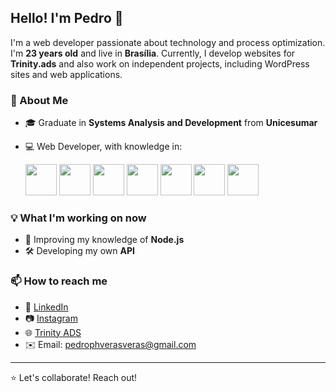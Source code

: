 ## Hello! I'm Pedro 👋

I'm a web developer passionate about technology and process optimization. I'm **23 years old** and live in **Brasília**. Currently, I develop websites for **Trinity.ads** and also work on independent projects, including WordPress sites and web applications.

### 🚀 About Me
- 🎓 Graduate in **Systems Analysis and Development** from **Unicesumar**
- 💻 Web Developer, with knowledge in:


  
    <img src="https://cdn.jsdelivr.net/gh/devicons/devicon@latest/icons/javascript/javascript-original.svg" width="50" />
    <img src="https://cdn.jsdelivr.net/gh/devicons/devicon@latest/icons/typescript/typescript-original.svg" width="50" />
    <img src="https://cdn.jsdelivr.net/gh/devicons/devicon@latest/icons/html5/html5-original-wordmark.svg" width="50" />
    <img src="https://cdn.jsdelivr.net/gh/devicons/devicon@latest/icons/css3/css3-original-wordmark.svg" width="50" />
    <img src="https://cdn.jsdelivr.net/gh/devicons/devicon@latest/icons/nodejs/nodejs-original-wordmark.svg" width="50" />
    <img src="https://cdn.jsdelivr.net/gh/devicons/devicon@latest/icons/tailwindcss/tailwindcss-original.svg" width="50" />
    <img src="https://cdn.jsdelivr.net/gh/devicons/devicon@latest/icons/react/react-original-wordmark.svg" width="50" />



### 💡 What I'm working on now
- 🎯 Improving my knowledge of **Node.js**
- 🛠️ Developing my own **API**

### 📫 How to reach me
- 💼 [LinkedIn](https://www.linkedin.com/in/pedro-h-a3941310b/)  
- 📷 [Instagram](https://www.instagram.com/triinity.ads/)  
- 🌐 [Trinity ADS](https://www.instagram.com/triinity.ads/)  
- ✉️ Email: [pedrophverasveras@gmail.com](mailto:pedrophverasveras@gmail.com)

---
⭐ Let's collaborate! Reach out!
